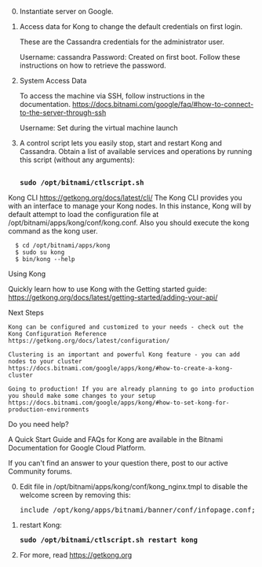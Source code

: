 0. Instantiate server on Google.

0. Access data for Kong to change the default credentials on first login.

   These are the Cassandra credentials for the administrator user.

   Username: cassandra
   Password: Created on first boot. Follow these instructions on how to retrieve the password. 

0. System Access Data

   To access the machine via SSH, follow instructions in the documentation.
   https://docs.bitnami.com/google/faq/#how-to-connect-to-the-server-through-ssh

   Username: Set during the virtual machine launch

0. A control script lets you easily stop, start and restart Kong and Cassandra. 
   Obtain a list of available services and operations by running this script (without any arguments):

   <pre><strong>
   sudo /opt/bitnami/ctlscript.sh    
   </strong></pre>
      

Kong CLI
https://getkong.org/docs/latest/cli/
The Kong CLI provides you with an interface to manage your Kong nodes. In this instance, Kong will by default attempt to load the configuration file at /opt/bitnami/apps/kong/conf/kong.conf. Also you should execute the kong command as the kong user.


      $ cd /opt/bitnami/apps/kong
      $ sudo su kong
      $ bin/kong --help
      

Using Kong

Quickly learn how to use Kong with the Getting started guide:
https://getkong.org/docs/latest/getting-started/adding-your-api/

Next Steps

    Kong can be configured and customized to your needs - check out the Kong Configuration Reference
    https://getkong.org/docs/latest/configuration/
    
    Clustering is an important and powerful Kong feature - you can add nodes to your cluster
    https://docs.bitnami.com/google/apps/kong/#how-to-create-a-kong-cluster
    
    Going to production! If you are already planning to go into production you should make some changes to your setup
    https://docs.bitnami.com/google/apps/kong/#how-to-set-kong-for-production-environments

Do you need help?

A Quick Start Guide and FAQs for Kong are available in the Bitnami Documentation for Google Cloud Platform.

   If you can't find an answer to your question there, post to our active Community forums.


0. Edit file in /opt/bitnami/apps/kong/conf/kong_nginx.tmpl
   to disable the welcome screen by removing this:

   <pre>
   include /opt/kong/apps/bitnami/banner/conf/infopage.conf;
   </pre>

0. restart Kong:

   <pre><strong>sudo /opt/bitnami/ctlscript.sh restart kong 
   </strong></pre>

0. For more, read https://getkong.org

